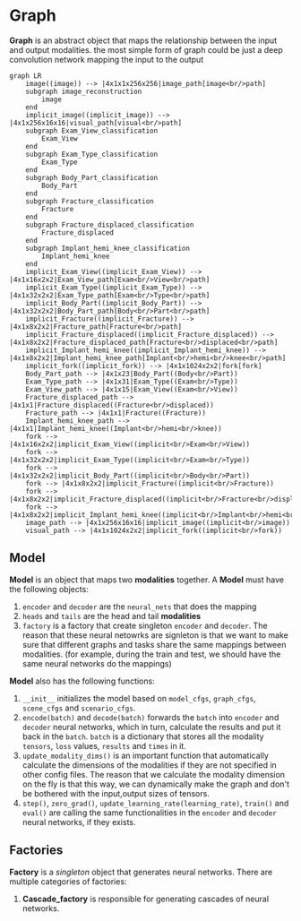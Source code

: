 # Graph

**Graph** is an abstract object that maps the relationship between the input and output modalities. the most simple form of graph could be just a deep convolution network mapping the input to the output

```mermaid
graph LR
	image((image)) --> |4x1x1x256x256|image_path[image<br/>path]
	subgraph image_reconstruction
		image
	end
	implicit_image((implicit_image)) --> |4x1x256x16x16|visual_path[visual<br/>path]
	subgraph Exam_View_classification
		Exam_View
	end
	subgraph Exam_Type_classification
		Exam_Type
	end
	subgraph Body_Part_classification
		Body_Part
	end
	subgraph Fracture_classification
		Fracture
	end
	subgraph Fracture_displaced_classification
		Fracture_displaced
	end
	subgraph Implant_hemi_knee_classification
		Implant_hemi_knee
	end
	implicit_Exam_View((implicit_Exam_View)) --> |4x1x16x2x2|Exam_View_path[Exam<br/>View<br/>path]
	implicit_Exam_Type((implicit_Exam_Type)) --> |4x1x32x2x2|Exam_Type_path[Exam<br/>Type<br/>path]
	implicit_Body_Part((implicit_Body_Part)) --> |4x1x32x2x2|Body_Part_path[Body<br/>Part<br/>path]
	implicit_Fracture((implicit_Fracture)) --> |4x1x8x2x2|Fracture_path[Fracture<br/>path]
	implicit_Fracture_displaced((implicit_Fracture_displaced)) --> |4x1x8x2x2|Fracture_displaced_path[Fracture<br/>displaced<br/>path]
	implicit_Implant_hemi_knee((implicit_Implant_hemi_knee)) --> |4x1x8x2x2|Implant_hemi_knee_path[Implant<br/>hemi<br/>knee<br/>path]
	implicit_fork((implicit_fork)) --> |4x1x1024x2x2|fork[fork]
	Body_Part_path --> |4x1x23|Body_Part((Body<br/>Part))
	Exam_Type_path --> |4x1x31|Exam_Type((Exam<br/>Type))
	Exam_View_path --> |4x1x15|Exam_View((Exam<br/>View))
	Fracture_displaced_path --> |4x1x1|Fracture_displaced((Fracture<br/>displaced))
	Fracture_path --> |4x1x1|Fracture((Fracture))
	Implant_hemi_knee_path --> |4x1x1|Implant_hemi_knee((Implant<br/>hemi<br/>knee))
	fork --> |4x1x16x2x2|implicit_Exam_View((implicit<br/>Exam<br/>View))
	fork --> |4x1x32x2x2|implicit_Exam_Type((implicit<br/>Exam<br/>Type))
	fork --> |4x1x32x2x2|implicit_Body_Part((implicit<br/>Body<br/>Part))
	fork --> |4x1x8x2x2|implicit_Fracture((implicit<br/>Fracture))
	fork --> |4x1x8x2x2|implicit_Fracture_displaced((implicit<br/>Fracture<br/>displaced))
	fork --> |4x1x8x2x2|implicit_Implant_hemi_knee((implicit<br/>Implant<br/>hemi<br/>knee))
	image_path --> |4x1x256x16x16|implicit_image((implicit<br/>image))
	visual_path --> |4x1x1024x2x2|implicit_fork((implicit<br/>fork))

```

## Model

**Model** is an object that maps two **modalities** together.
A **Model** must have the following objects:

1. `encoder` and `decoder` are the `neural_nets` that does the mapping
2. `heads` and `tails` are the head and tail **modalities**
3. `factory` is a factory that create singleton `encoder` and `decoder`. The reason that these neural netowrks are signleton is that we want to make sure that different graphs and tasks share the same mappings between modalities. (for example, during the train and test, we should have the same neural networks do the mappings)

**Model** also has the following functions:

1. `__init__` initializes the model based on `model_cfgs`, `graph_cfgs`, `scene_cfgs` and `scenario_cfgs`.
2. `encode(batch)` and `decode(batch)` forwards the `batch` into `encoder` and `decoder` neural networks, which in turn, calculate the results and put it back in the `batch`. `batch` is a dictionary that stores all the modality `tensors`, `loss` values, `results` and `times` in it.
3. `update_modality_dims()` is an important function that automatically calculate the dimensions of the modalities if they are not specified in other config files. The reason that we calculate the modality dimension on the fly is that this way, we can dynamically make the graph and don't be bothered with the input,output sizes of tensors.
4. `step()`, `zero_grad()`, `update_learning_rate(learning_rate)`, `train()` and `eval()` are calling the same functionalities in the `encoder` and `decoder` neural networks, if they exists.

## Factories

**Factory** is a _singleton_ object that generates neural networks.
There are multiple categories of factories:

1. **Cascade_factory** is responsible for generating cascades of neural networks.
